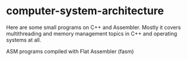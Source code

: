 # computer-system-architecture
Here are some small programs on C++ and Assembler. Mostly it covers multithreading and memory management topics in C++ and operating systems at all.

ASM programs compiled with Flat Assembler (fasm)
